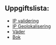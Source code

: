 ## Uppgiftslista:

* [IP validering](verify_ip)
* [IP Geolokalisering](geo_ip)
* [Väder](weather)
* [Bok](book)